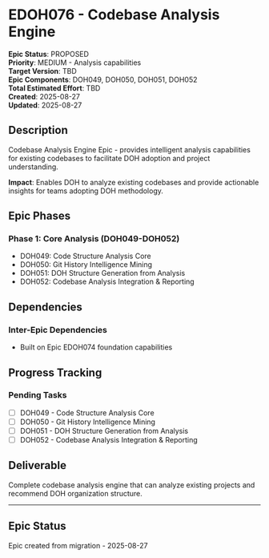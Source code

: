 # EDOH076 - Codebase Analysis Engine

**Epic Status**: PROPOSED  
**Priority**: MEDIUM - Analysis capabilities  
**Target Version**: TBD  
**Epic Components**: DOH049, DOH050, DOH051, DOH052  
**Total Estimated Effort**: TBD  
**Created**: 2025-08-27  
**Updated**: 2025-08-27

## Description

Codebase Analysis Engine Epic - provides intelligent analysis capabilities for existing codebases to facilitate DOH
adoption and project understanding.

**Impact**: Enables DOH to analyze existing codebases and provide actionable insights for teams adopting DOH
methodology.

## Epic Phases

### Phase 1: Core Analysis (DOH049-DOH052)

- DOH049: Code Structure Analysis Core
- DOH050: Git History Intelligence Mining
- DOH051: DOH Structure Generation from Analysis
- DOH052: Codebase Analysis Integration & Reporting

## Dependencies

### Inter-Epic Dependencies

- Built on Epic EDOH074 foundation capabilities

## Progress Tracking

### Pending Tasks

- [ ] DOH049 - Code Structure Analysis Core
- [ ] DOH050 - Git History Intelligence Mining
- [ ] DOH051 - DOH Structure Generation from Analysis
- [ ] DOH052 - Codebase Analysis Integration & Reporting

## Deliverable

Complete codebase analysis engine that can analyze existing projects and recommend DOH organization structure.

---

## Epic Status

Epic created from migration - 2025-08-27
